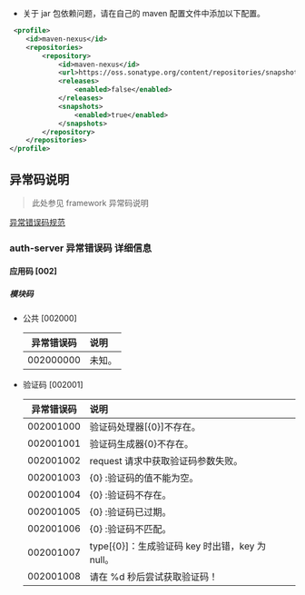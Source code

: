 
- 关于 jar 包依赖问题，请在自己的 maven 配置文件中添加以下配置。

```xml
 <profile>
    <id>maven-nexus</id>
    <repositories>
        <repository>
            <id>maven-nexus</id>
            <url>https://oss.sonatype.org/content/repositories/snapshots/</url>
            <releases>
                <enabled>false</enabled>
            </releases>
            <snapshots>
                <enabled>true</enabled>
            </snapshots>
        </repository>
    </repositories>
</profile>
```

## 异常码说明

> 此处参见 framework 异常码说明

[ 异常错误码规范 ](https://github.com/hiColors/framework/wiki/%E5%BC%82%E5%B8%B8%E7%A0%81%E8%A7%84%E5%88%99%E8%AF%B4%E6%98%8E)


### auth-server 异常错误码 详细信息

#### 应用码 [002]

##### 模块码

- 公共 [002000]

    异常错误码 | 说明
    |- | :- |
    002000000 | 未知。
  
    
- 验证码 [002001]

    异常错误码 | 说明
    |- | :- |
    002001000 | 验证码处理器[{0}]不存在。
    002001001 | 验证码生成器{0}不存在。
    002001002 | request 请求中获取验证码参数失败。
    002001003 | {0} :验证码的值不能为空。
    002001004 | {0} :验证码不存在。
    002001005 | {0} :验证码已过期。
    002001006 | {0} :验证码不匹配。
    002001007 | type[{0}]：生成验证码 key 时出错，key 为 null。
    002001008 | 请在 %d 秒后尝试获取验证码！